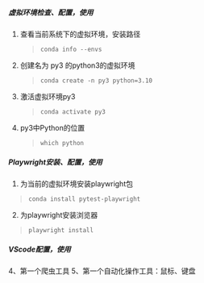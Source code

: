 ##### 虚拟环境检查、配置，使用

1. 查看当前系统下的虚拟环境，安装路径
	
	> `conda info --envs`
2. 创建名为 py3 的python3的虚拟环境
	
	> `conda create -n py3 python=3.10`
3. 激活虚拟环境py3
	
	> `conda activate py3`
4. py3中Python的位置
	
	> `which python`

##### Playwright安装、配置，使用

1. 为当前的虚拟环境安装playwright包

  > `conda install pytest-playwright`

2. 为playwright安装浏览器

  > `playwright install`

##### VScode配置，使用

4、第一个爬虫工具
5、第一个自动化操作工具：鼠标、键盘
